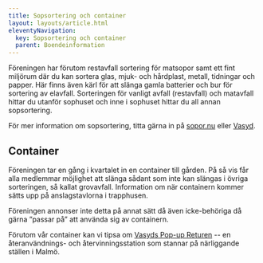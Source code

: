 ```yaml
---
title: Sopsortering och container
layout: layouts/article.html
eleventyNavigation:
  key: Sopsortering och container
  parent: Boendeinformation
---
```

 

Föreningen har förutom restavfall sortering för matsopor samt ett fint miljörum där du kan sortera glas, mjuk- och hårdplast, metall, tidningar och papper. Här finns även kärl för att slänga gamla batterier och bur för sortering av elavfall. Sorteringen för vanligt avfall (restavfall) och matavfall hittar du utanför sophuset och inne i sophuset hittar du all annan sopsortering.

För mer information om sopsortering, titta gärna in på [sopor.nu](https://www.sopor.nu/) eller [Vasyd](https://www.vasyd.se/Artiklar/Sortera-och-atervinn).

## Container

Föreningen tar en gång i kvartalet in en container till gården. På så vis får alla medlemmar möjlighet att slänga sådant som inte kan slängas i övriga sorteringen, så kallat grovavfall. Information om när containern kommer sätts upp på anslagstavlorna i trapphusen.

Föreningen annonser inte detta på annat sätt då även icke-behöriga då gärna ”passar på” att använda sig av containern.

Förutom vår container kan vi tipsa om [Vasyds Pop-up Returen](https://www.vasyd.se/Artiklar/Pop-up-Returen) -- en återanvändnings- och återvinningsstation som stannar på närliggande ställen i Malmö.
